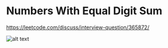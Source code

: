 # Numbers With Equal Digit Sum

https://leetcode.com/discuss/interview-question/365872/

![alt text](https://assets.leetcode.com/users/siojl13/image_1570305047.png "Description")

